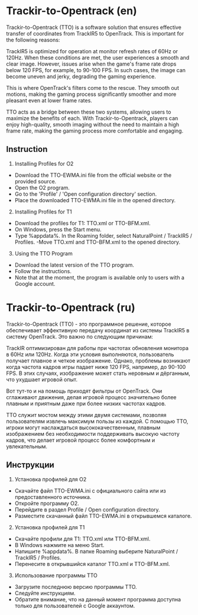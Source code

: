 # Trackir-to-Opentrack (en)

Trackir-to-Opentrack (TTO) is a software solution that ensures effective transfer of coordinates from TrackIR5 to OpenTrack. This is important for the following reasons:

TrackIR5 is optimized for operation at monitor refresh rates of 60Hz or 120Hz. When these conditions are met, the user experiences a smooth and clear image. However, issues arise when the game's frame rate drops below 120 FPS, for example, to 90-100 FPS. In such cases, the image can become uneven and jerky, degrading the gaming experience.

This is where OpenTrack's filters come to the rescue. They smooth out motions, making the gaming process significantly smoother and more pleasant even at lower frame rates.

TTO acts as a bridge between these two systems, allowing users to maximize the benefits of each. With Trackir-to-Opentrack, players can enjoy high-quality, smooth imaging without the need to maintain a high frame rate, making the gaming process more comfortable and engaging.

## Instruction

1. Installing Profiles for O2
- Download the TTO-EWMA.ini file from the official website or the provided source.
- Open the O2 program.
- Go to the 'Profile' / 'Open configuration directory' section.
- Place the downloaded TTO-EWMA.ini file in the opened directory.

2. Installing Profiles for T1
- Download the profiles for T1: TTO.xml or TTO-BFM.xml.
- On Windows, press the Start menu.
- Type %appdata%. In the Roaming folder, select NaturalPoint / TrackIR5 / Profiles.
-Move TTO.xml and TTO-BFM.xml to the opened directory.

3. Using the TTO Program
- Download the latest version of the TTO program.
- Follow the instructions.
- Note that at the moment, the program is available only to users with a Google account.



# Trackir-to-Opentrack (ru)

Trackir-to-Opentrack (TTO) - это программное решение, которое обеспечивает эффективную передачу координат из системы TrackIR5 в систему OpenTrack. Это важно по следующим причинам:

TrackIR оптимизирован для работы при частотах обновления монитора в 60Hz или 120Hz. Когда эти условия выполняются, пользователь получает плавное и четкое изображение. Однако, проблемы возникают когда частота кадров игры падает ниже 120 FPS, например, до 90-100 FPS. В этих случаях, изображение может стать неровным и дёрганным, что ухудшает игровой опыт.

Вот тут-то и на помощь приходят фильтры от OpenTrack. Они сглаживают движения, делая игровой процесс значительно более плавным и приятным даже при более низких частотах кадров.

TTO служит мостом между этими двумя системами, позволяя пользователям извлечь максимум пользы из каждой. С помощью TTO, игроки могут наслаждаться высококачественным, плавным изображением без необходимости поддерживать высокую частоту кадров, что делает игровой процесс более комфортным и увлекательным.


## Инструкции

1. Установка профилей для O2
- Скачайте файл TTO-EWMA.ini с официального сайта или из предоставленного источника.
- Откройте программу O2.
- Перейдите в раздел Profile / Open configuration directory.
- Разместите скачанный файл TTO-EWMA.ini в открывшемся каталоге.

2. Установка профилей для T1
- Скачайте профили для T1: TTO.xml или TTO-BFM.xml.
- В Windows нажмите на меню Start.
- Напишите %appdata%. В папке Roaming выберите NaturalPoint / TrackIR5 / Profiles.
- Перенесите в открывшийся каталог TTO.xml и TTO-BFM.xml.

3. Использование программы TTO
- Загрузите последнюю версию программы TTO.
- Следуйте инструкциям.
- Обратите внимание, что на данный момент программа доступна только для пользователей с Google аккаунтом.